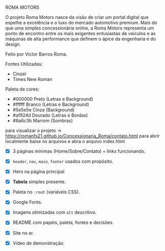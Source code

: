 ROMA MOTORS

O projeto Roma Motors nasce da visão de criar um portal digital que espelhe a excelência e o luxo do mercado automotivo premium. Mais do que uma simples concessionária online, a Roma Motors representa um ponto de encontro entre os mais exigentes entusiastas de veículos e as máquinas de alta performance que definem o ápice da engenharia e do design.

Feito por Victor Barros Roma.

Fontes Utilizadas:
- Cinzel
- Times New Roman

Paleta de cores:
- #000000 Preto (Letras e Background)
- #ffffff Branco (Letras e Background)
- #5e5e5e Cinza (Background)
- #af924d Dourado (Letras e Bordas)
- #8a6c3b Marrom (Sombras)

para visualizar o projeto -> https://romanfs21.github.io/Concessionaria_Roma/contato.html
para abrir localmente baixe os arquivos e abra o arquivo index.html 

- [X]  3 páginas mínimas (Home/Sobre/Contato) + links funcionando.
- [X]  `header`, `nav`, `main`, `footer` usados com propósito.
- [X]  Hero na página principal
- [X]  **Tabela** simples presente.
- [X]  Paleta no `:root` (variáveis CSS).
- [X]  Google Fonts.
- [X]  Imagens otimizadas com `alt` descritivo.
- [X]  README com papéis, paleta, fontes e decisões.
- [X]  Site no ar.
- [X]  Vídeo de demonstração.





